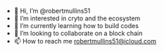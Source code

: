 - 👋 Hi, I’m @robertmullins51
- 👀 I’m interested in cryto and the ecosystem 
- 🌱 I’m currently learning how to build codes
- 💞️ I’m looking to collaborate on a block chain
- 📫 How to reach me robertmullins51@icloud.com

<!---
robertmullins51/robertmullins51 is a ✨ special ✨ repository because its `README.md` (this file) appears on your GitHub profile.
You can click the Preview link to take a look at your changes.
--->
